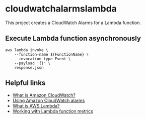 # cloudwatchalarmslambda

This project creates a CloudWatch Alarms for a Lambda function.

## Execute Lambda function asynchronously 

```
aws lambda invoke \
    --function-name ${FunctionName} \
    --invocation-type Event \
    --payload '{}' \
    response.json
```

## Helpful links

- [What is Amazon CloudWatch?][1]
- [Using Amazon CloudWatch alarms][2]
- [What is AWS Lambda?][3]
- [Working with Lambda function metrics][4]

[1]: https://docs.aws.amazon.com/AmazonCloudWatch/latest/monitoring/WhatIsCloudWatch.html
[2]: https://docs.aws.amazon.com/AmazonCloudWatch/latest/monitoring/AlarmThatSendsEmail.html
[3]: https://docs.aws.amazon.com/lambda/latest/dg/welcome.html
[4]: https://docs.aws.amazon.com/lambda/latest/dg/monitoring-metrics.html